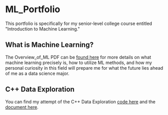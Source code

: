 # ML_Portfolio
This portfolio is specifically for my senior-level college course entitled "Introduction to Machine Learning."

## What is Machine Learning?
The Overview_of_ML PDF can be [found here](Overview_of_ML.pdf) for more details on what machine learning precisely is, how to utilize ML methods, and how my personal curiosity in this field will prepare me for what the future lies ahead of me as a data science major.

## C++ Data Exploration
You can find my attempt of the C++ Data Exploration [code here](data_exploration.cpp) and the [document here](Assignment_#1.pdf).
